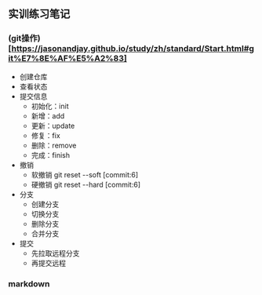 ## 实训练习笔记

### (git操作)[https://jasonandjay.github.io/study/zh/standard/Start.html#git%E7%8E%AF%E5%A2%83]
- 创建仓库
- 查看状态
- 提交信息
  - 初始化：init
  - 新增：add
  - 更新：update
  - 修复：fix
  - 删除：remove
  - 完成：finish
- 撤销
  - 软撤销 git reset --soft [commit:6]
  - 硬撤销 git reset --hard [commit:6]
- 分支
  - 创建分支
  - 切换分支
  - 删除分支
  - 合并分支
- 提交
  - 先拉取远程分支
  - 再提交远程

### markdown